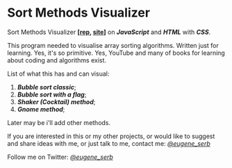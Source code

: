 # Sort Methods Visualizer
Sort Methods Visualizer **[[rep](https://github.com/eugene-serb/sm-visualizer), [site](https://eugene-serb.github.io/sm-visualizer/)]** on ***JavaScript*** and ***HTML*** with ***CSS***.

This program needed to visualise array sorting algorithms. Written just for learning. Yes, it's so primitive. Yes, YouTube and many of books for learning about coding and algorithms exist.

List of what this has and can visual:
1. ***Bubble sort classic***;
2. ***Bubble sort with a flag***;
3. ***Shaker (Cocktail) method***;
4. ***Gnome method***;

Later may be i'll add other methods.

If you are interested in this or my other projects, or would like to suggest and share ideas with me, or just talk to me, contact me: *[@eugene_serb](https://t.me/eugene_serb)*

Follow me on Twitter: *[@eugene_serb](https://twitter.com/eugene_serb)*

